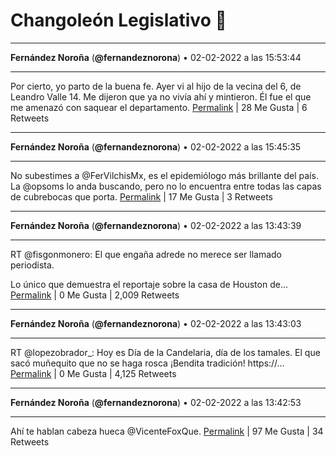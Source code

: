 # Changoleón Legislativo 🙈
*****
**Fernández Noroña** (**@fernandeznorona**) • 02-02-2022 a las 15:53:44
*****
Por cierto, yo parto de la buena fe. Ayer vi al hijo de la vecina del 6, de Leandro Valle 14. Me dijeron que ya no vivía ahí y mintieron. Él fue el que me amenazó con saquear el departamento.
[Permalink](https://twitter.com/fernandeznorona/status/1489024264707710976) | 28 Me Gusta | 6 Retweets
*****
**Fernández Noroña** (**@fernandeznorona**) • 02-02-2022 a las 15:45:35
*****
No subestimes a @FerVilchisMx, es el epidemiólogo más brillante del país. La @opsoms lo anda buscando, pero no lo encuentra entre todas las capas de cubrebocas que porta.
[Permalink](https://twitter.com/fernandeznorona/status/1489022214196408321) | 17 Me Gusta | 3 Retweets
*****
**Fernández Noroña** (**@fernandeznorona**) • 02-02-2022 a las 13:43:39
*****
RT @fisgonmonero: El que engaña adrede no merece ser llamado periodista.
 
Lo único que demuestra el reportaje sobre la casa de Houston de…
[Permalink](https://twitter.com/fernandeznorona/status/1488991528378933248) | 0 Me Gusta | 2,009 Retweets
*****
**Fernández Noroña** (**@fernandeznorona**) • 02-02-2022 a las 13:43:03
*****
RT @lopezobrador_: Hoy es Día de la Candelaria, día de los tamales. El que sacó muñequito que no se haga rosca ¡Bendita tradición! https://…
[Permalink](https://twitter.com/fernandeznorona/status/1488991380177403922) | 0 Me Gusta | 4,125 Retweets
*****
**Fernández Noroña** (**@fernandeznorona**) • 02-02-2022 a las 13:42:53
*****
Ahí te hablan cabeza hueca @VicenteFoxQue.
[Permalink](https://twitter.com/fernandeznorona/status/1488991338938912774) | 97 Me Gusta | 34 Retweets